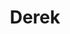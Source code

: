 ---
title: Derek
name: Derek II

species: Changeling (Dragonborn persona)
class: Bard
status: Alive

layout: character
team: [derek]
---